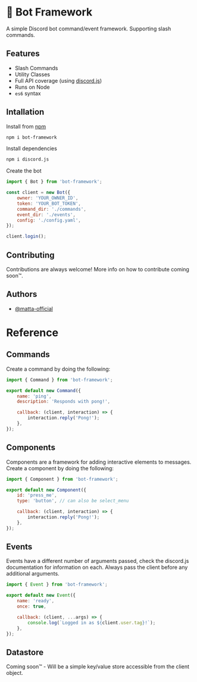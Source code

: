 # 🔩 Bot Framework

A simple Discord bot command/event framework. Supporting slash commands.

## Features

- Slash Commands
- Utility Classes
- Full API coverage (using [discord.js](https://discord.js.org))
- Runs on Node
- `es6` syntax

## Intallation

Install from [npm](https://www.npmjs.com/package/bot-framework)

```bash
npm i bot-framework
```

Install dependencies

```bash
npm i discord.js
```

Create the bot

```js
import { Bot } from 'bot-framework';

const client = new Bot({
	owner: 'YOUR_OWNER_ID',
	token: 'YOUR_BOT_TOKEN',
	command_dir: './commands',
	event_dir: './events',
	config: './config.yaml',
});

client.login();
```

## Contributing

Contributions are always welcome! More info on how to contribute coming soon™.

## Authors

- [@matta-official](https://www.github.com/matta-official)

# Reference

## Commands

Create a command by doing the following:

```js
import { Command } from 'bot-framework';

export default new Command({
	name: 'ping',
	description: 'Responds with pong!',

	callback: (client, interaction) => {
		interaction.reply('Pong!');
	},
});
```

## Components

Components are a framework for adding interactive elements to messages. Create a component by doing the following:

```js
import { Component } from 'bot-framework';

export default new Component({
	id: 'press_me',
	type: 'button', // can also be select_menu

	callback: (client, interaction) => {
		interaction.reply('Pong!');
	},
});
```

## Events

Events have a different number of arguments passed, check the discord.js documentation for information on each. Always pass the client before any additional arguments.

```js
import { Event } from 'bot-framework';

export default new Event({
	name: 'ready',
	once: true,

	callback: (client, ...args) => {
		console.log(`Logged in as ${client.user.tag}!`);
	},
});
```

## Datastore

Coming soon™ - Will be a simple key/value store accessible from the client object.
